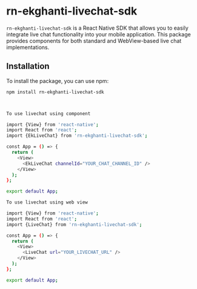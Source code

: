 # rn-ekghanti-livechat-sdk

`rn-ekghanti-livechat-sdk` is a React Native SDK that allows you to easily integrate live chat functionality into your mobile application. This package provides components for both standard and WebView-based live chat implementations.

## Installation

To install the package, you can use npm:

```bash
npm install rn-ekghanti-livechat-sdk



To use livechat using component

import {View} from 'react-native';
import React from 'react';
import {EkLiveChat} from 'rn-ekghanti-livechat-sdk';

const App = () => {
  return (
    <View>
      <EkLiveChat channelId="YOUR_CHAT_CHANNEL_ID" />
    </View>
  );
};

export default App;

To use livechat using web view

import {View} from 'react-native';
import React from 'react';
import {LiveChat} from 'rn-ekghanti-livechat-sdk';

const App = () => {
  return (
    <View>
      <LiveChat url="YOUR_LIVECHAT_URL" />
    </View>
  );
};

export default App;


```
